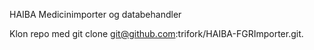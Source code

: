 HAIBA Medicinimporter og databehandler

Klon repo med git clone git@github.com:trifork/HAIBA-FGRImporter.git.
